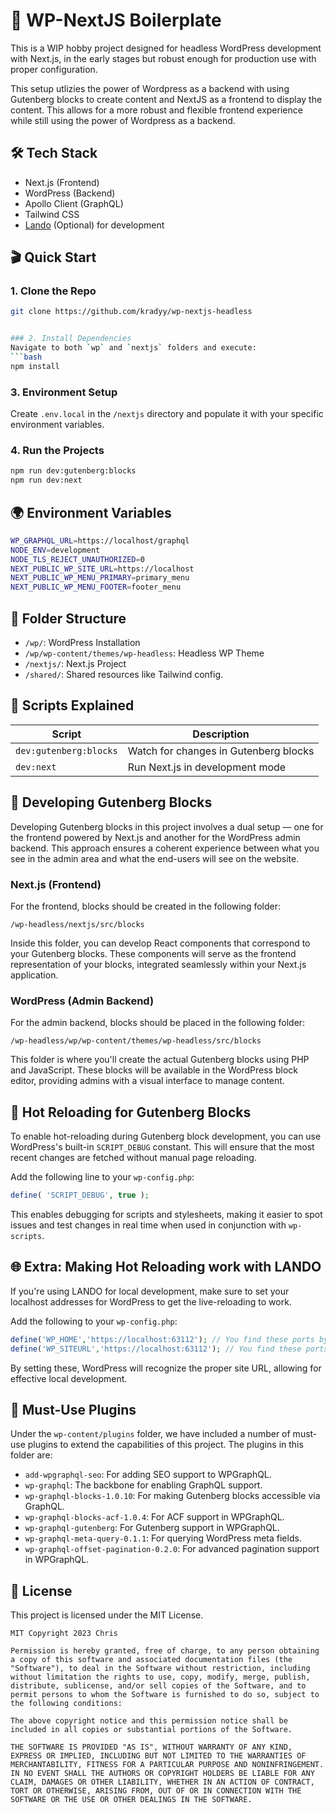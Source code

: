 # 🚀 WP-NextJS Boilerplate

This is a WIP hobby project designed for headless WordPress development with Next.js, in the early stages but robust enough for production use with proper configuration.

This setup utlizies the power of Wordpress as a backend with using Gutenberg blocks to create content and NextJS as a frontend to display the content. This allows for a more robust and flexible frontend experience while still using the power of Wordpress as a backend.

## 🛠 Tech Stack

- Next.js (Frontend)
- WordPress (Backend)
- Apollo Client (GraphQL)
- Tailwind CSS
- [Lando](https://lando.dev/) (Optional) for development

## 🎬 Quick Start

### 1. Clone the Repo

````bash
git clone https://github.com/kradyy/wp-nextjs-headless


### 2. Install Dependencies
Navigate to both `wp` and `nextjs` folders and execute:
```bash
npm install
````

### 3. Environment Setup

Create `.env.local` in the `/nextjs` directory and populate it with your specific environment variables.

### 4. Run the Projects

```bash
npm run dev:gutenberg:blocks
npm run dev:next
```

## 🌍 Environment Variables

```bash
WP_GRAPHQL_URL=https://localhost/graphql
NODE_ENV=development
NODE_TLS_REJECT_UNAUTHORIZED=0
NEXT_PUBLIC_WP_SITE_URL=https://localhost
NEXT_PUBLIC_WP_MENU_PRIMARY=primary_menu
NEXT_PUBLIC_WP_MENU_FOOTER=footer_menu
```

## 📁 Folder Structure

- `/wp/`: WordPress Installation
- `/wp/wp-content/themes/wp-headless`: Headless WP Theme
- `/nextjs/`: Next.js Project
- `/shared/`: Shared resources like Tailwind config.

## 📜 Scripts Explained

| Script                 | Description                           |
| ---------------------- | ------------------------------------- |
| `dev:gutenberg:blocks` | Watch for changes in Gutenberg blocks |
| `dev:next`             | Run Next.js in development mode       |

## 🧱 Developing Gutenberg Blocks

Developing Gutenberg blocks in this project involves a dual setup — one for the frontend powered by Next.js and another for the WordPress admin backend. This approach ensures a coherent experience between what you see in the admin area and what the end-users will see on the website.

### Next.js (Frontend)

For the frontend, blocks should be created in the following folder:

```plaintext
/wp-headless/nextjs/src/blocks
```

Inside this folder, you can develop React components that correspond to your Gutenberg blocks. These components will serve as the frontend representation of your blocks, integrated seamlessly within your Next.js application.

### WordPress (Admin Backend)

For the admin backend, blocks should be placed in the following folder:

```plaintext
/wp-headless/wp/wp-content/themes/wp-headless/src/blocks
```

This folder is where you'll create the actual Gutenberg blocks using PHP and JavaScript. These blocks will be available in the WordPress block editor, providing admins with a visual interface to manage content.

## 🔄 Hot Reloading for Gutenberg Blocks

To enable hot-reloading during Gutenberg block development, you can use WordPress's built-in `SCRIPT_DEBUG` constant. This will ensure that the most recent changes are fetched without manual page reloading.

Add the following line to your `wp-config.php`:

```php
define( 'SCRIPT_DEBUG', true );
```

This enables debugging for scripts and stylesheets, making it easier to spot issues and test changes in real time when used in conjunction with `wp-scripts`.

## 🌐 Extra: Making Hot Reloading work with LANDO

If you're using LANDO for local development, make sure to set your localhost addresses for WordPress to get the live-reloading to work.

Add the following to your `wp-config.php`:

```php
define('WP_HOME','https://localhost:63112'); // You find these ports by running lando info
define('WP_SITEURL','https://localhost:63112'); // You find these ports by running lando info
```

By setting these, WordPress will recognize the proper site URL, allowing for effective local development.

## 🎯 Must-Use Plugins

Under the `wp-content/plugins` folder, we have included a number of must-use plugins to extend the capabilities of this project. The plugins in this folder are:

- `add-wpgraphql-seo`: For adding SEO support to WPGraphQL.
- `wp-graphql`: The backbone for enabling GraphQL support.
- `wp-graphql-blocks-1.0.10`: For making Gutenberg blocks accessible via GraphQL.
- `wp-graphql-blocks-acf-1.0.4`: For ACF support in WPGraphQL.
- `wp-graphql-gutenberg`: For Gutenberg support in WPGraphQL.
- `wp-graphql-meta-query-0.1.1`: For querying WordPress meta fields.
- `wp-graphql-offset-pagination-0.2.0`: For advanced pagination support in WPGraphQL.

## 📜 License

This project is licensed under the MIT License.

```
MIT Copyright 2023 Chris

Permission is hereby granted, free of charge, to any person obtaining a copy of this software and associated documentation files (the "Software"), to deal in the Software without restriction, including without limitation the rights to use, copy, modify, merge, publish, distribute, sublicense, and/or sell copies of the Software, and to permit persons to whom the Software is furnished to do so, subject to the following conditions:

The above copyright notice and this permission notice shall be included in all copies or substantial portions of the Software.

THE SOFTWARE IS PROVIDED "AS IS", WITHOUT WARRANTY OF ANY KIND, EXPRESS OR IMPLIED, INCLUDING BUT NOT LIMITED TO THE WARRANTIES OF MERCHANTABILITY, FITNESS FOR A PARTICULAR PURPOSE AND NONINFRINGEMENT. IN NO EVENT SHALL THE AUTHORS OR COPYRIGHT HOLDERS BE LIABLE FOR ANY CLAIM, DAMAGES OR OTHER LIABILITY, WHETHER IN AN ACTION OF CONTRACT, TORT OR OTHERWISE, ARISING FROM, OUT OF OR IN CONNECTION WITH THE SOFTWARE OR THE USE OR OTHER DEALINGS IN THE SOFTWARE.
```
